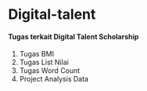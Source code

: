 # Digital-talent
#### Tugas terkait Digital Talent Scholarship
1. Tugas BMI
2. Tugas List Nilai
3. Tugas Word Count 
4. Project Analysis Data
